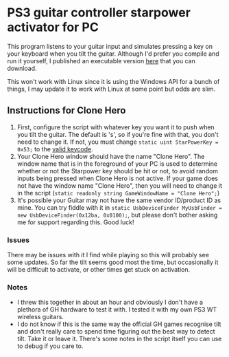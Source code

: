 # PS3 guitar controller starpower activator for PC

This program listens to your guitar input and simulates pressing a key on your keyboard when you tilt the guitar. Although I'd prefer you compile and run it yourself, I published an executable version [here](https://drive.google.com/file/d/1kpMWko2No_Ij9fT4Y6CQ-tISG5UoWpcT/view?usp=sharing) that you can download.

This won't work with Linux since it is using the Windows API for a bunch of things, I may update it to work with Linux at some point but odds are slim.

## Instructions for Clone Hero

1. First, configure the script with whatever key you want it to push when you tilt the guitar. The default is 's', so if you're fine with that, you don't need to change it. If not, you must change `static uint StarPowerKey = 0x53;` to the [valid keycode](https://learn.microsoft.com/en-us/windows/win32/inputdev/virtual-key-codes).
2. Your Clone Hero window should have the name "Clone Hero". The window name that is in the foreground of your PC is used to determine whether or not the Starpower key should be hit or not, to avoid random inputs being pressed when Clone Hero is not active. If your game does not have the window name "Clone Hero", then you will need to change it in the script (`static readonly string GameWindowName = "Clone Hero";`)
3. It's possible your Guitar may not have the same vendor ID/product ID as mine. You can try fiddle with it in `static UsbDeviceFinder MyUsbFinder = new UsbDeviceFinder(0x12ba, 0x0100);`, but please don't bother asking me for support regarding this. Good luck!

### Issues
There may be issues with it I find while playing so this will probably see some updates. So far the tilt seems good most the time, but occasionally it will be difficult to activate, or other times get stuck on activation.

### Notes 

* I threw this together in about an hour and obviously I don't have a plethora of GH hardware to test it with. I tested it with my own PS3 WT wireless guitars.
* I do not know if this is the same way the official GH games recognise tilt and don't really care to spend time figuring out the best way to detect tilt. Take it or leave it. There's some notes in the script itself you can use to debug if you care to.

